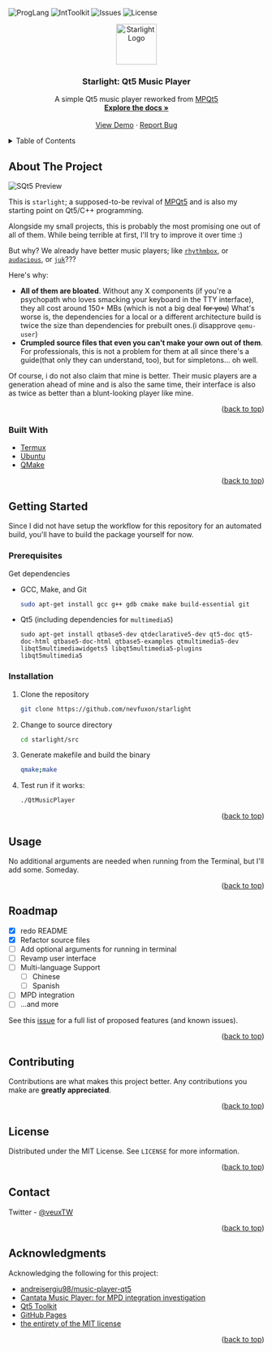 <a name="readme-top"></a>
![ProgLang](https://img.shields.io/badge/Language-C%2B%2B-9cf?style=for-the-badge)
![IntToolkit](https://img.shields.io/badge/Interface-Qt5-green?style=for-the-badge)
![Issues](https://img.shields.io/github/issues/nevfuxon/starlight?color=yellow&style=for-the-badge)
![License](https://img.shields.io/github/license/nevfuxon/starlight?color=red&style=for-the-badge)
<br />
<div align="center">
  <a href="https://github.com/nevfuxon/starlight">
    <img src="https://raw.githubusercontent.com/nevfuxon/starlight/extras/resc/logo.png" alt="Starlight Logo" width="80" height="80">
  </a>

  <h3 align="center">Starlight: Qt5 Music Player</h3>

  <p align="center">
    A simple Qt5 music player reworked from <a href="https://github.com/andreisergiu98/music-player-qt5">MPQt5</a>
    <br />
    <a href="https://github.com/nevfuxon/starlight/wiki"><strong>Explore the docs »</strong></a>
    <br />
    <br />
    <a href="https://raw.githubusercontent.com/nevfuxon/starlight/extras/resc/logo.png">View Demo</a>
    ·
    <a href="https://github.com/nevfuxon/starlight/issues">Report Bug</a>
  </p>
</div>



<!-- TABLE OF CONTENTS -->
<details>
  <summary>Table of Contents</summary>
  <ol>
    <li>
      <a href="#about-the-project">About The Project</a>
      <ul>
        <li><a href="#built-with">Built With</a></li>
      </ul>
    </li>
    <li>
      <a href="#getting-started">Getting Started</a>
      <ul>
        <li><a href="#prerequisites">Prerequisites</a></li>
        <li><a href="#installation">Installation</a></li>
      </ul>
    </li>
    <li><a href="#usage">Usage</a></li>
    <li><a href="#roadmap">Roadmap</a></li>
    <li><a href="#contributing">Contributing</a></li>
    <li><a href="#license">License</a></li>
    <li><a href="#contact">Contact</a></li>
    <li><a href="#acknowledgments">Acknowledgments</a></li>
  </ol>
</details>



<!-- ABOUT THE PROJECT -->
## About The Project

![SQt5 Preview](https://user-images.githubusercontent.com/83752061/200165308-92e3715d-c903-4a1d-ab48-1a914dba8a0e.png)

This is `starlight`; a supposed-to-be revival of [MPQt5](https://github.com/andreisergiu98/music-player-qt5) and is also my starting point on Qt5/C++ programming.

Alongside my small projects, this is probably the most promising one out of all of them. While being terrible at first, I'll try to improve it over time :)

But why? We already have better music players; like [`rhythmbox`](https://gitlab.gnome.org/GNOME/rhythmbox), or [`audacious`](https://github.com/audacious-media-player/audacious), or [`juk`](https://github.com/KDE/juk)???

Here's why:
* **All of them are __bloated__**. Without any X components (if you're a psychopath who loves smacking your keyboard in the TTY interface), they all cost around 150+ MBs (which is not a big deal ~~for you~~) What's worse is, the dependencies for a local or a different architecture build is twice the size than dependencies for prebuilt ones.(i disapprove `qemu-user`)
* **Crumpled source files that even you can't make your own out of them**. For professionals, this is not a problem for them at all since there's a guide(that only they can understand, too), but for simpletons... oh well.

Of course, i do not also claim that mine is better. Their music players are a generation ahead of mine and is also the same time, their interface is also as twice as better than a blunt-looking player like mine.


<p align="right">(<a href="#readme-top">back to top</a>)</p>



### Built With

* [Termux](https://termux.dev/en/)
* [Ubuntu](https://ubuntu.com/)
* [QMake](https://doc.qt.io/qt-6/qmake-manual.html)

<p align="right">(<a href="#readme-top">back to top</a>)</p>



<!-- GETTING STARTED -->
## Getting Started

Since I did not have setup the workflow for this repository for an automated build, you'll have to build the package yourself for now.

### Prerequisites

Get dependencies
* GCC, Make, and Git
  ```sh
  sudo apt-get install gcc g++ gdb cmake make build-essential git
  ```
* Qt5 (including dependencies for `multimedia5`)
  ```
  sudo apt-get install qtbase5-dev qtdeclarative5-dev qt5-doc qt5-doc-html qtbase5-doc-html qtbase5-examples qtmultimedia5-dev libqt5multimediawidgets5 libqt5multimedia5-plugins libqt5multimedia5
  ```

### Installation
1. Clone the repository
   ```sh
   git clone https://github.com/nevfuxon/starlight
   ```
2. Change to source directory
   ```sh
   cd starlight/src
   ```
3. Generate makefile and build the binary
   ```sh
   qmake;make
   ```
4. Test run if it works:
   ```sh
   ./QtMusicPlayer
   ```

<p align="right">(<a href="#readme-top">back to top</a>)</p>



<!-- USAGE EXAMPLES -->
## Usage

No additional arguments are needed when running from the Terminal, but I'll add some. Someday.

<p align="right">(<a href="#readme-top">back to top</a>)</p>



<!-- ROADMAP -->
## Roadmap

- [x] redo README
- [x] Refactor source files
- [ ] Add optional arguments for running in terminal
- [ ] Revamp user interface 
- [ ] Multi-language Support
    - [ ] Chinese
    - [ ] Spanish
- [ ] MPD integration
- [ ] ...and more

See this [issue](https://github.com/nevfuxon/starlight/issues/1) for a full list of proposed features (and known issues).

<p align="right">(<a href="#readme-top">back to top</a>)</p>



<!-- CONTRIBUTING -->
## Contributing

Contributions are what makes this project better. Any contributions you make are **greatly appreciated**.


<p align="right">(<a href="#readme-top">back to top</a>)</p>



<!-- LICENSE -->
## License

Distributed under the MIT License. See `LICENSE` for more information.

<p align="right">(<a href="#readme-top">back to top</a>)</p>



<!-- CONTACT -->
## Contact

Twitter - [@veuxTW](https://twitter.com/veuxTW)

<p align="right">(<a href="#readme-top">back to top</a>)</p>



<!-- ACKNOWLEDGMENTS -->
## Acknowledgments

Acknowledging the following for this project:

* [andreisergiu98/music-player-qt5](https://github.com/andreisergiu98/music-player-qt5)
* [Cantata Music Player: for MPD integration investigation](https://github.com/CDrummond/cantata)
* [Qt5 Toolkit](https://www.qt.io/)
* [GitHub Pages](https://pages.github.com)
* [the entirety of the MIT license](https://opensource.org/licenses/MIT)

<p align="right">(<a href="#readme-top">back to top</a>)</p>
